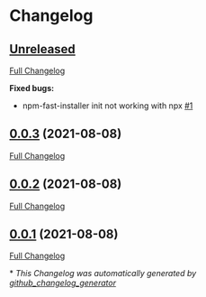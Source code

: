 # Changelog

## [Unreleased](https://github.com/fncolon/npm-fast-installer/tree/HEAD)

[Full Changelog](https://github.com/fncolon/npm-fast-installer/compare/0.0.3...HEAD)

**Fixed bugs:**

- npm-fast-installer init not working with npx [\#1](https://github.com/fncolon/npm-fast-installer/issues/1)

## [0.0.3](https://github.com/fncolon/npm-fast-installer/tree/0.0.3) (2021-08-08)

[Full Changelog](https://github.com/fncolon/npm-fast-installer/compare/0.0.2...0.0.3)

## [0.0.2](https://github.com/fncolon/npm-fast-installer/tree/0.0.2) (2021-08-08)

[Full Changelog](https://github.com/fncolon/npm-fast-installer/compare/0.0.1...0.0.2)

## [0.0.1](https://github.com/fncolon/npm-fast-installer/tree/0.0.1) (2021-08-08)

[Full Changelog](https://github.com/fncolon/npm-fast-installer/compare/4c602e6bfdb454911810cf2e056243dece2adb65...0.0.1)



\* *This Changelog was automatically generated by [github_changelog_generator](https://github.com/github-changelog-generator/github-changelog-generator)*
